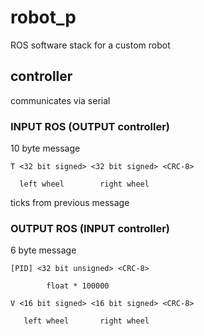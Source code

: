 robot_p
=======

ROS software stack for a custom robot


controller
----------

communicates via serial

### INPUT ROS (OUTPUT controller)

10 byte message

```
T <32 bit signed> <32 bit signed> <CRC-8>

  left wheel        right wheel
```

ticks from previous message

### OUTPUT ROS (INPUT controller)

6 byte message

```
[PID] <32 bit unsigned> <CRC-8>

        float * 100000
```

```
V <16 bit signed> <16 bit signed> <CRC-8>

   left wheel       right wheel
```
